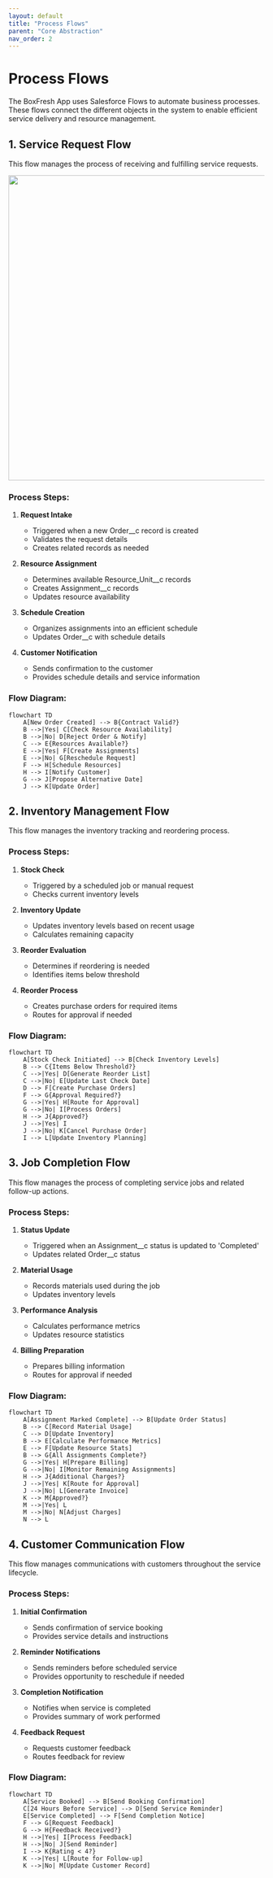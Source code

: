 ```yaml
---
layout: default
title: "Process Flows"
parent: "Core Abstraction"
nav_order: 2
---
```


# Process Flows

The BoxFresh App uses Salesforce Flows to automate business processes. These flows connect the different objects in the system to enable efficient service delivery and resource management.

## 1. Service Request Flow

This flow manages the process of receiving and fulfilling service requests.

<div align="center">
  <img src="https://github.com/Rwb3n/SF-Boxfresh-app/blob/main/img/initial-workflow.png?raw=true" width="600"/>
</div>

### Process Steps:

1. **Request Intake**
   - Triggered when a new Order__c record is created
   - Validates the request details
   - Creates related records as needed

2. **Resource Assignment**
   - Determines available Resource_Unit__c records
   - Creates Assignment__c records
   - Updates resource availability

3. **Schedule Creation**
   - Organizes assignments into an efficient schedule
   - Updates Order__c with schedule details

4. **Customer Notification**
   - Sends confirmation to the customer
   - Provides schedule details and service information

### Flow Diagram:

```mermaid
flowchart TD
    A[New Order Created] --> B{Contract Valid?}
    B -->|Yes| C[Check Resource Availability]
    B -->|No| D[Reject Order & Notify]
    C --> E{Resources Available?}
    E -->|Yes| F[Create Assignments]
    E -->|No| G[Reschedule Request]
    F --> H[Schedule Resources]
    H --> I[Notify Customer]
    G --> J[Propose Alternative Date]
    J --> K[Update Order]
```

## 2. Inventory Management Flow

This flow manages the inventory tracking and reordering process.

### Process Steps:

1. **Stock Check**
   - Triggered by a scheduled job or manual request
   - Checks current inventory levels

2. **Inventory Update**
   - Updates inventory levels based on recent usage
   - Calculates remaining capacity

3. **Reorder Evaluation**
   - Determines if reordering is needed
   - Identifies items below threshold

4. **Reorder Process**
   - Creates purchase orders for required items
   - Routes for approval if needed

### Flow Diagram:

```mermaid
flowchart TD
    A[Stock Check Initiated] --> B[Check Inventory Levels]
    B --> C{Items Below Threshold?}
    C -->|Yes| D[Generate Reorder List]
    C -->|No| E[Update Last Check Date]
    D --> F[Create Purchase Orders]
    F --> G{Approval Required?}
    G -->|Yes| H[Route for Approval]
    G -->|No| I[Process Orders]
    H --> J{Approved?}
    J -->|Yes| I
    J -->|No| K[Cancel Purchase Order]
    I --> L[Update Inventory Planning]
```

## 3. Job Completion Flow

This flow manages the process of completing service jobs and related follow-up actions.

### Process Steps:

1. **Status Update**
   - Triggered when an Assignment__c status is updated to 'Completed'
   - Updates related Order__c status

2. **Material Usage**
   - Records materials used during the job
   - Updates inventory levels

3. **Performance Analysis**
   - Calculates performance metrics
   - Updates resource statistics

4. **Billing Preparation**
   - Prepares billing information
   - Routes for approval if needed

### Flow Diagram:

```mermaid
flowchart TD
    A[Assignment Marked Complete] --> B[Update Order Status]
    B --> C[Record Material Usage]
    C --> D[Update Inventory]
    B --> E[Calculate Performance Metrics]
    E --> F[Update Resource Stats]
    B --> G{All Assignments Complete?}
    G -->|Yes| H[Prepare Billing]
    G -->|No| I[Monitor Remaining Assignments]
    H --> J{Additional Charges?}
    J -->|Yes| K[Route for Approval]
    J -->|No| L[Generate Invoice]
    K --> M{Approved?}
    M -->|Yes| L
    M -->|No| N[Adjust Charges]
    N --> L
```

## 4. Customer Communication Flow

This flow manages communications with customers throughout the service lifecycle.

### Process Steps:

1. **Initial Confirmation**
   - Sends confirmation of service booking
   - Provides service details and instructions

2. **Reminder Notifications**
   - Sends reminders before scheduled service
   - Provides opportunity to reschedule if needed

3. **Completion Notification**
   - Notifies when service is completed
   - Provides summary of work performed

4. **Feedback Request**
   - Requests customer feedback
   - Routes feedback for review

### Flow Diagram:

```mermaid
flowchart TD
    A[Service Booked] --> B[Send Booking Confirmation]
    C[24 Hours Before Service] --> D[Send Service Reminder]
    E[Service Completed] --> F[Send Completion Notice]
    F --> G[Request Feedback]
    G --> H{Feedback Received?}
    H -->|Yes| I[Process Feedback]
    H -->|No| J[Send Reminder]
    I --> K{Rating < 4?}
    K -->|Yes| L[Route for Follow-up]
    K -->|No| M[Update Customer Record]
``` 
